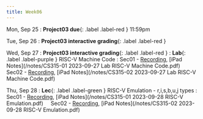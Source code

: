 ```yaml
---
title: Week06
---
```


Mon, Sep 25
: **Project03 due**{: .label .label-red } 11:59pm

Tue, Sep 26
: **Project03 interactive grading**{: .label .label-red }

Wed, Sep 27
: **Project03 interactive grading**{: .label .label-red }
: **Lab**{: .label .label-purple } RISC-V Machine Code
: Sec01 - [Recording](https://usfca.zoom.us/rec/share/GDxZikxIySGPzTlbwTt8FT43l6dxhRHo05Yqv8gX1jnxcyvcjWm5uJdfivQa1gIk.Wh7zfyYbofVRYUWQ?startTime=1695858784000),
          [iPad Notes](/notes/CS315-01 2023-09-27 Lab RISC-V Machine Code.pdf)
&nbsp; &nbsp;
Sec02 - [Recording](https://usfca.zoom.us/rec/share/qwBRbvm8DWIfmh2WRBLBYZVP5WHJPJZwpTONH_R54wBFc6i5hMI-Ej6j6FJYh9Q.9fi9IChyptL84wJb?startTime=1695864658000),
        [iPad Notes](/notes/CS315-02 2023-09-27 Lab RISC-V Machine Code.pdf)

Thu, Sep 28
: **Lec**{: .label .label-green } RISC-V Emulation - r,i,s,b,u,j types
: Sec01 - [Recording](https://usfca.zoom.us/rec/share/YhJTJVOkCKXqp5PTl1_Z5nAFcJfsVyk_Zgf_9xtM8G6FogI9Fs91ybPRyGBn0TdE.52CRu9ojId4Sjk5W?startTime=1695913642000),
          [iPad Notes](/notes/CS315-01 2023-09-28 RISC-V Emulation.pdf)
&nbsp; &nbsp;
Sec02 - [Recording](https://usfca.zoom.us/rec/share/DHb-XxcirVCWAXoZiBaWF2YmXlN40F9wwF1oKSJRoMsgbtu3nrCxFF4WEdAiiCL-.LFrEB2SyPfE7fuA-?startTime=1695937633000),
        [iPad Notes](/notes/CS315-02 2023-09-28 RISC-V Emulation.pdf)
